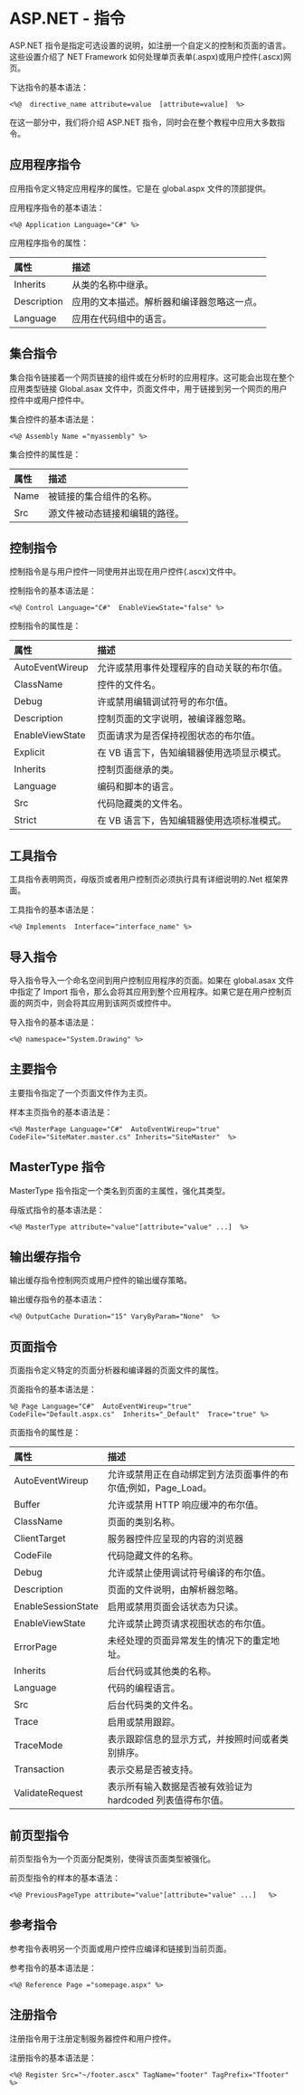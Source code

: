 # ASP.NET - 指令

ASP.NET 指令是指定可选设置的说明，如注册一个自定义的控制和页面的语言。这些设置介绍了 NET Framework 如何处理单页表单(.aspx)或用户控件(.ascx)网页。

下达指令的基本语法：

```
<%@  directive_name attribute=value  [attribute=value]  %>
```

在这一部分中，我们将介绍 ASP.NET 指令，同时会在整个教程中应用大多数指令。

## 应用程序指令

应用指令定义特定应用程序的属性。它是在 global.aspx 文件的顶部提供。

应用程序指令的基本语法：

```
<%@ Application Language="C#" %>
```

应用程序指令的属性：

|属性|描述|
|:----|:---|
|Inherits|从类的名称中继承。|
|Description|应用的文本描述。解析器和编译器忽略这一点。|
|Language|应用在代码组中的语言。|

## 集合指令

集合指令链接着一个网页链接的组件或在分析时的应用程序。这可能会出现在整个应用类型链接 Global.asax 文件中，页面文件中，用于链接到另一个网页的用户控件中或用户控件中。

集合控件的基本语法是：

```
<%@ Assembly Name ="myassembly" %>
```

集合控件的属性是：

|属性|描述|
|:----|:---|
|Name|被链接的集合组件的名称。|
|Src|源文件被动态链接和编辑的路径。|

## 控制指令

控制指令是与用户控件一同使用并出现在用户控件(.ascx)文件中。

控制指令的基本语法是：

```
<%@ Control Language="C#"  EnableViewState="false" %>
```

控制指令的属性是：

|属性|描述|
|:----|:---|
|AutoEventWireup|允许或禁用事件处理程序的自动关联的布尔值。|
|ClassName|控件的文件名。|
|Debug|许或禁用编辑调试符号的布尔值。|
|Description|控制页面的文字说明，被编译器忽略。|
|EnableViewState|页面请求为是否保持视图状态的布尔值。|
|Explicit|在 VB 语言下，告知编辑器使用选项显示模式。|
|Inherits|控制页面继承的类。|
|Language|编码和脚本的语言。|
|Src|代码隐藏类的文件名。|
|Strict|在 VB 语言下，告知编辑器使用选项标准模式。|

## 工具指令

工具指令表明网页，母版页或者用户控制页必须执行具有详细说明的.Net 框架界面。

工具指令的基本语法是：

```
<%@ Implements  Interface="interface_name" %>
```

## 导入指令

导入指令导入一个命名空间到用户控制应用程序的页面。如果在 global.asax 文件中指定了 Import 指令，那么会将其应用到整个应用程序。如果它是在用户控制页面的网页中，则会将其应用到该网页或控件中。

导入指令的基本语法是：

```
<%@ namespace="System.Drawing" %>
```

## 主要指令

主要指令指定了一个页面文件作为主页。

样本主页指令的基本语法是：

```
<%@ MasterPage Language="C#"  AutoEventWireup="true"  CodeFile="SiteMater.master.cs" Inherits="SiteMaster"  %>
```

## MasterType 指令

MasterType 指令指定一个类名到页面的主属性，强化其类型。

母版式指令的基本语法是：

```
<%@ MasterType attribute="value"[attribute="value" ...]  %>
```

## 输出缓存指令

输出缓存指令控制网页或用户控件的输出缓存策略。

输出缓存指令的基本语法：

```
<%@ OutputCache Duration="15" VaryByParam="None"  %>
```

## 页面指令

页面指令定义特定的页面分析器和编译器的页面文件的属性。

页面指令的基本语法是：

```
%@ Page Language="C#"  AutoEventWireup="true" CodeFile="Default.aspx.cs"  Inherits="_Default"  Trace="true" %>
```

页面指令的属性是：

|属性|描述|
|:----|:---|
|AutoEventWireup|允许或禁用正在自动绑定到方法页面事件的布尔值;例如，Page_Load。|
|Buffer|允许或禁用 HTTP 响应缓冲的布尔值。|
|ClassName|页面的类别名称。|
|ClientTarget|服务器控件应呈现的内容的浏览器|
|CodeFile|代码隐藏文件的名称。|
|Debug|允许或禁止使用调试符号编译的布尔值。|
|Description|页面的文件说明，由解析器忽略。|
|EnableSessionState|启用或禁用页面会话状态为只读。|
|EnableViewState|允许或禁止跨页请求视图状态的布尔值。
|ErrorPage|未经处理的页面异常发生的情况下的重定地址。
|Inherits|后台代码或其他类的名称。|
|Language|代码的编程语言。
|Src|后台代码类的文件名。|
|Trace|启用或禁用跟踪。|
|TraceMode|表示跟踪信息的显示方式，并按照时间或者类别排序。|
|Transaction|表示交易是否被支持。|
|ValidateRequest|表示所有输入数据是否被有效验证为 hardcoded 列表值得布尔值。|

## 前页型指令

前页型指令为一个页面分配类别，使得该页面类型被强化。

前页型指令的样本的基本语法：

```
<%@ PreviousPageType attribute="value"[attribute="value" ...]   %>
```

## 参考指令

参考指令表明另一个页面或用户控件应编译和链接到当前页面。

参考指令的基本语法是：

```
<%@ Reference Page ="somepage.aspx" %>
```

## 注册指令

注册指令用于注册定制服务器控件和用户控件。

注册指令的基本语法是：

```
<%@ Register Src="~/footer.ascx" TagName="footer" TagPrefix="Tfooter" %>
```





